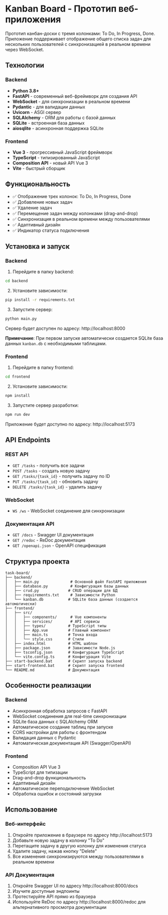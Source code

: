 # Kanban Board - Прототип веб-приложения

Прототип канбан-доски с тремя колонками: To Do, In Progress, Done. Приложение поддерживает отображение общего списка задач для нескольких пользователей с синхронизацией в реальном времени через WebSocket.

## Технологии

### Backend
- **Python 3.8+**
- **FastAPI** - современный веб-фреймворк для создания API
- **WebSocket** - для синхронизации в реальном времени
- **Pydantic** - для валидации данных
- **Uvicorn** - ASGI сервер
- **SQLAlchemy** - ORM для работы с базой данных
- **SQLite** - встроенная база данных
- **aiosqlite** - асинхронная поддержка SQLite

### Frontend
- **Vue 3** - прогрессивный JavaScript фреймворк
- **TypeScript** - типизированный JavaScript
- **Composition API** - новый API Vue 3
- **Vite** - быстрый сборщик

## Функциональность

- ✅ Отображение трех колонок: To Do, In Progress, Done
- ✅ Добавление новых задач
- ✅ Удаление задач
- ✅ Перемещение задач между колонками (drag-and-drop)
- ✅ Синхронизация в реальном времени между пользователями
- ✅ Адаптивный дизайн
- ✅ Индикатор статуса подключения

## Установка и запуск

### Backend

1. Перейдите в папку backend:
```bash
cd backend
```

2. Установите зависимости:
```bash
pip install -r requirements.txt
```

3. Запустите сервер:
```bash
python main.py
```

Сервер будет доступен по адресу: http://localhost:8000

**Примечание**: При первом запуске автоматически создается SQLite база данных `kanban.db` с необходимыми таблицами.

### Frontend

1. Перейдите в папку frontend:
```bash
cd frontend
```

2. Установите зависимости:
```bash
npm install
```

3. Запустите сервер разработки:
```bash
npm run dev
```

Приложение будет доступно по адресу: http://localhost:5173

## API Endpoints

### REST API
- `GET /tasks` - получить все задачи
- `POST /tasks` - создать новую задачу
- `GET /tasks/{task_id}` - получить задачу по ID
- `PUT /tasks/{task_id}` - обновить задачу
- `DELETE /tasks/{task_id}` - удалить задачу

### WebSocket
- `WS /ws` - WebSocket соединение для синхронизации

### Документация API
- `GET /docs` - Swagger UI документация
- `GET /redoc` - ReDoc документация
- `GET /openapi.json` - OpenAPI спецификация

## Структура проекта

```
task-board/
├── backend/
│   ├── main.py              # Основной файл FastAPI приложения
│   ├── database.py          # Конфигурация базы данных
│   ├── crud.py             # CRUD операции для БД
│   ├── requirements.txt     # Зависимости Python
│   └── kanban.db           # SQLite база данных (создается автоматически)
├── frontend/
│   ├── src/
│   │   ├── components/      # Vue компоненты
│   │   ├── services/        # API сервисы
│   │   ├── types/          # TypeScript типы
│   │   ├── App.vue         # Главный компонент
│   │   ├── main.ts         # Точка входа
│   │   └── style.css       # Стили
│   ├── index.html          # HTML шаблон
│   ├── package.json        # Зависимости Node.js
│   ├── tsconfig.json       # Конфигурация TypeScript
│   └── vite.config.ts      # Конфигурация Vite
├── start-backend.bat       # Скрипт запуска backend
├── start-frontend.bat      # Скрипт запуска frontend
└── README.md               # Документация
```

## Особенности реализации

### Backend
- Асинхронная обработка запросов с FastAPI
- WebSocket соединения для real-time синхронизации
- SQLite база данных с SQLAlchemy ORM
- Автоматическое создание таблиц при запуске
- CORS настройки для работы с фронтендом
- Валидация данных с Pydantic
- Автоматическая документация API (Swagger/OpenAPI)

### Frontend
- Composition API Vue 3
- TypeScript для типизации
- Drag-and-drop функциональность
- Адаптивный дизайн
- Автоматическое переподключение WebSocket
- Обработка ошибок и состояний загрузки

## Использование

### Веб-интерфейс
1. Откройте приложение в браузере по адресу http://localhost:5173
2. Добавьте новую задачу в колонку "To Do"
3. Перетащите задачу в другую колонку для изменения статуса
4. Удалите задачу, нажав кнопку "Delete"
5. Все изменения синхронизируются между пользователями в реальном времени

### API Документация
1. Откройте Swagger UI по адресу http://localhost:8000/docs
2. Изучите доступные эндпоинты
3. Протестируйте API прямо из браузера
4. Используйте ReDoc по адресу http://localhost:8000/redoc для альтернативного просмотра документации
